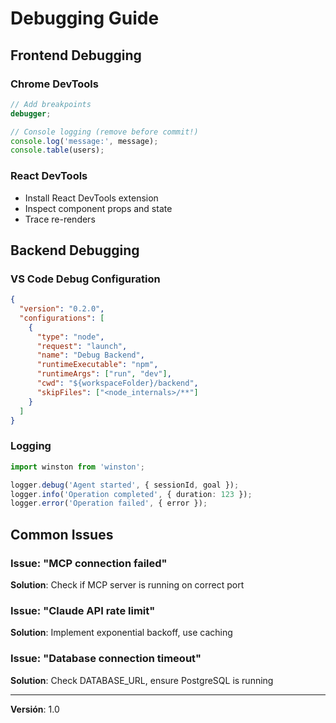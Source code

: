 # Debugging Guide

## Frontend Debugging

### Chrome DevTools

```typescript
// Add breakpoints
debugger;

// Console logging (remove before commit!)
console.log('message:', message);
console.table(users);
```

### React DevTools

- Install React DevTools extension
- Inspect component props and state
- Trace re-renders

## Backend Debugging

### VS Code Debug Configuration

```json
{
  "version": "0.2.0",
  "configurations": [
    {
      "type": "node",
      "request": "launch",
      "name": "Debug Backend",
      "runtimeExecutable": "npm",
      "runtimeArgs": ["run", "dev"],
      "cwd": "${workspaceFolder}/backend",
      "skipFiles": ["<node_internals>/**"]
    }
  ]
}
```

### Logging

```typescript
import winston from 'winston';

logger.debug('Agent started', { sessionId, goal });
logger.info('Operation completed', { duration: 123 });
logger.error('Operation failed', { error });
```

## Common Issues

### Issue: "MCP connection failed"
**Solution**: Check if MCP server is running on correct port

### Issue: "Claude API rate limit"
**Solution**: Implement exponential backoff, use caching

### Issue: "Database connection timeout"
**Solution**: Check DATABASE_URL, ensure PostgreSQL is running

---

**Versión**: 1.0
